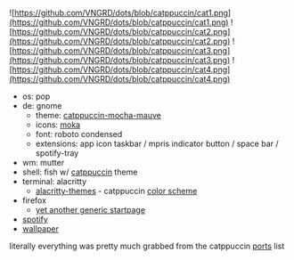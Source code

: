 ![https://github.com/VNGRD/dots/blob/catppuccin/cat1.png](https://github.com/VNGRD/dots/blob/catppuccin/cat1.png)
![https://github.com/VNGRD/dots/blob/catppuccin/cat2.png](https://github.com/VNGRD/dots/blob/catppuccin/cat2.png)
![https://github.com/VNGRD/dots/blob/catppuccin/cat3.png](https://github.com/VNGRD/dots/blob/catppuccin/cat3.png)
![https://github.com/VNGRD/dots/blob/catppuccin/cat4.png](https://github.com/VNGRD/dots/blob/catppuccin/cat4.png)

- os: pop
- de: gnome
  - theme: [catppuccin-mocha-mauve](https://github.com/catppuccin/gtk)
  - icons: [moka](https://github.com/snwh/moka-icon-theme)
  - font: roboto condensed
  - extensions: app icon taskbar / mpris indicator button / space bar / spotify-tray
- wm: mutter
- shell: fish w/ [catppuccin](https://github.com/catppuccin/fish) theme
- terminal: alacritty
  - [alacritty-themes](https://github.com/rajasegar/alacritty-themes) - catppuccin [color scheme](https://github.com/catppuccin/alacritty)
- firefox
  - [yet another generic startpage](https://github.com/PrettyCoffee/yet-another-generic-startpage)
- [spotify](https://github.com/catppuccin/spicetify)
- [wallpaper](https://unsplash.com/photos/pmfSR43nDTc)

literally everything was pretty much grabbed from the catppuccin [ports](https://github.com/catppuccin/catppuccin#-ports-and-more) list
